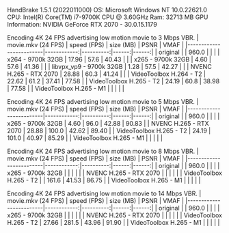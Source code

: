 HandBrake 1.5.1 (2022011000)
OS: Microsoft Windows NT 10.0.22621.0
CPU: Intel(R) Core(TM) i7-9700K CPU @ 3.60GHz
Ram: 32713 MB
GPU Information: NVIDIA GeForce RTX 2070 - 30.0.15.1179

Encoding 4K 24 FPS advertising low motion movie to 3 Mbps VBR.
| movie.mkv (24 FPS)      | speed (FPS) | size (MB) | PSNR  | VMAF  |
|-------------------------|------------:|----------:|------:|------:|
| original                |             | 960.0     |       |       |
| x264 - 9700k 32GB       | 17.96       | 57.6      | 40.43 |       |
| x265 - 9700k 32GB       | 4.60        | 57.6      | 41.36 |       |
| libvpx_vp9 - 9700k 32GB | 1.28        | 57.5      | 42.27 |       |
| NVENC H.265 - RTX 2070  | 28.88       | 60.3      | 41.24 |       |
| VideoToolbox H.264 - T2 | 22.62       | 61.2      | 37.41 | 77.58 |
| VideoToolbox H.265 - T2 | 24.19       | 60.8      | 38.98 | 77.58 |
| VideoToolbox H.265 - M1 |             |           |       |       |

Encoding 4K 24 FPS advertising low motion movie to 5 Mbps VBR.
| movie.mkv (24 FPS)      | speed (FPS) | size (MB) | PSNR  | VMAF  |
|-------------------------|------------:|----------:|------:|------:|
| original                |             | 960.0     |       |       |
| x265 - 9700k 32GB       | 4.60        | 96.0      | 42.88 | 90.83 |
| NVENC H.265 - RTX 2070  | 28.88       | 100.0     | 42.62 | 89.40 |
| VideoToolbox H.265 - T2 | 24.19       | 101.0     | 40.97 | 85.29 |
| VideoToolbox H.265 - M1 |             |           |       |       |


Encoding 4K 24 FPS advertising low motion movie to 8 Mbps VBR.
| movie.mkv (24 FPS)      | speed (FPS) | size (MB) | PSNR  | VMAF  |
|-------------------------|------------:|----------:|------:|------:|
| original                |             | 960.0     |       |       |
| x265 - 9700k 32GB       |             |           |       |       |
| NVENC H.265 - RTX 2070  |             |           |       |       |
| VideoToolbox H.265 - T2 |             | 161.6     | 41.53 | 86.75 |
| VideoToolbox H.265 - M1 |             |           |       |       |

Encoding 4K 24 FPS advertising low motion movie to 14 Mbps VBR.
| movie.mkv (24 FPS)      | speed (FPS) | size (MB) | PSNR  | VMAF  |
|-------------------------|------------:|----------:|------:|------:|
| original                |             | 960.0     |       |       |
| x265 - 9700k  32GB      |             |           |       |       |
| NVENC H.265 - RTX 2070  |             |           |       |       |
| VideoToolbox H.265 - T2 | 27.66       | 281.5     | 43.96 | 91.90 |
| VideoToolbox H.265 - M1 |             |           |       |       |
